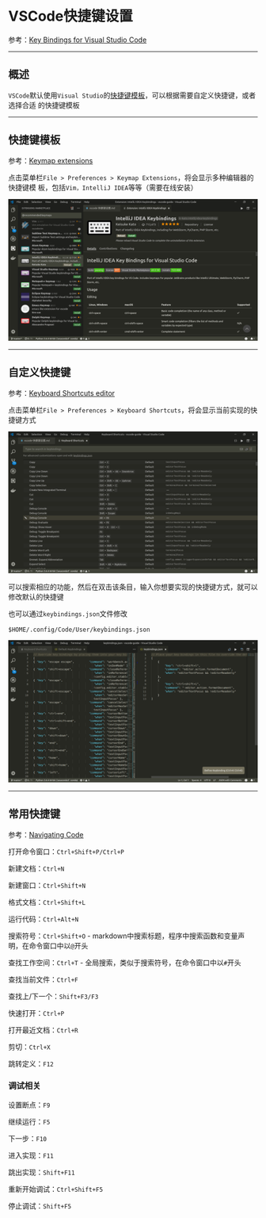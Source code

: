# VSCode快捷键设置

参考：[Key Bindings for Visual Studio Code](https://code.visualstudio.com/docs/getstarted/keybindings)

---

## 概述

`VSCode`默认使用`Visual Studio`的[快捷键模板](https://github.com/zjZSTU/vscode-guide/blob/master/docs/source/ref/keyboard-shortcuts-windows.pdf)，可以根据需要自定义快捷键，或者选择合适
的快捷键模板

---

## 快捷键模板

参考：[Keymap extensions](https://code.visualstudio.com/docs/getstarted/keybindings#_keymap-extensions)

点击菜单栏`File > Preferences > Keymap Extensions`，将会显示多种编辑器的快捷键模
板，包括`Vim，IntelliJ IDEA`等等（需要在线安装）

![](./imgs/keymaps.png)

---

## 自定义快捷键

参考：[Keyboard Shortcuts editor](https://code.visualstudio.com/docs/getstarted/keybindings#_keyboard-shortcuts-editor)

点击菜单栏`File > Preferences > Keyboard Shortcuts`，将会显示当前实现的快捷键方式

![](./imgs/shortcuts.png)

可以搜索相应的功能，然后在双击该条目，输入你想要实现的快捷键方式，就可以修改默认的快捷键

也可以通过`keybindings.json`文件修改

    $HOME/.config/Code/User/keybindings.json

![](./imgs/keybindings.png)

---

## 常用快捷键

参考：[Navigating Code](https://code.visualstudio.com/docs/languages/cpp#_navigating-code)

打开命令窗口：`Ctrl+Shift+P/Ctrl+P`

新建文档：`Ctrl+N`

新建窗口：`Ctrl+Shift+N`

格式文档：`Ctrl+Shift+L`

运行代码：`Ctrl+Alt+N`

搜索符号：`Ctrl+Shift+O` - markdown中搜索标题，程序中搜索函数和变量声明，在命令窗口中以`@`开头

查找工作空间：`Ctrl+T` - 全局搜索，类似于搜索符号，在命令窗口中以`#`开头

查找当前文件：`Ctrl+F`

查找上/下一个：`Shift+F3/F3`

快速打开：`Ctrl+P`

打开最近文档：`Ctrl+R`

剪切：`Ctrl+X`

跳转定义：`F12`

### 调试相关

设置断点：`F9`

继续运行：`F5`

下一步：`F10`

进入实现：`F11`

跳出实现：`Shift+F11`

重新开始调试：`Ctrl+Shift+F5`

停止调试：`Shift+F5`
